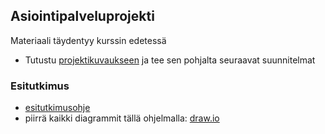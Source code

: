 ## Asiointipalveluprojekti

Materiaali täydentyy kurssin edetessä

- Tutustu [projektikuvaukseen](https://omaareena-my.sharepoint.com/:b:/g/personal/tiina_partanen_edu_tampere_fi/EVFbPKE62pRCvnffQl0XExsBYvsOqIbAeDwYFy5VaddycQ?e=3hA33J) ja tee sen pohjalta seuraavat suunnitelmat

### Esitutkimus

- [esitutkimusohje](../systeemityo/esitutkimus_uusi.md)
- piirrä kaikki diagrammit tällä ohjelmalla: [draw.io](http://draw.io)


<!-- ### Toiminnallinen suunnittelu

- tietokantamalli (Visio: UML)
- näyttörakennekaavio (Visio: UML luokkakaavio)
- tyyliopas (HTML + CSS)

Tarkempia [ohjeita toiminnalliseen suunnitteluun](../systeemityo/toiminnallinen.html).

### Toteutus

- Projektiryhmä toteuttaa oman suunnitelmansa mukaan käyttötapauksia ohjelmoimalla käyttöliittymäkoodia (frontend) sekä tietokantatoimintoja (backend)

#### Osatehtävät jokaiseen käyttötapaukseet liittyen:

- Tarkempi suunnittelu
- Tietokannan toteutus ja testaus
- Käyttötapaukseen liittyvä tietokantaliittymän toteutus ja testaus
- Käyttöliittymän toteutus ja testaus
- Integrointitestaus (kaikkien toteutettujen osien testaus yhdessä)

### Testaus ja loppuraportti

Lopussa toteutetaan systeemitestaus eli koko järjestelmän testaus loppukäyttäjän näkökulmasta.

Projektista kirjoitetaan [raportti](http://www.leeniemi.net/proj19/apumateriali/WebMagiaProjektin_loppuraportti.pdf) ja projektityöskentelystä [itsearviointi sekä vertaisarviointi](https://omaareena-my.sharepoint.com/:w:/g/personal/tiina_partanen_edu_tampere_fi/ETibQLkTNhRFrbnSgoavirABFVuNBW6edN2IRveorX6G6A?e=kcKW8v).

Ohjeita [systeemitestaukseen](../testaus/index.html).

### Projektin hallinnasta

- Tunnit kirjataan joka päivä tuntiraportointi-Exceliin

- Projektipäällikkö seuraa tehtävien etenemistä (Excel tai Trello), ja vastaa siitä, että kaikilla on tekemistä (projektipäällikkö voi vaihtua viikottain). Projektin etenemisestä tehdään raportti kerran viikossa.

- Kaikki koodi tallennetaan säännöllisesti github:iin, jokainen projektin jäsen työskentelee omassa haarassaan ja integrointi tehdään hallitusti (PR ja koodikatselmointi)
-[Ohjeet github:in käyttöön projektissa](https://otredu.github.io/github/projektityo.html)

Esimerkkikuva projektin aikataulutuksesta:
- ![Projekti GANTT](./img/gantt_excel.PNG)

---
Vinkkejä:

- [Kuvien pienentäminen Photoshopilla](./images.html)

- [CPANEL-ohjeet](./cpanel.html)

- [Leenan kevään kurssin sivut](http://www.leeniemi.net/proj19/) -->
